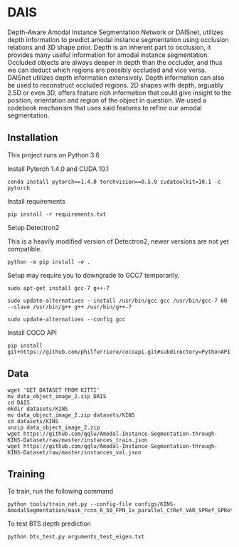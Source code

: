 # DAIS
Depth-Aware Amodal Instance Segmentation Network or DAISnet, utilizes depth information to predict amodal instance segmentation using occlusion relations and 3D shape prior. Depth is an inherent part to occlusion, it provides many useful information for amodal instance segmentation. Occluded objects are always deeper in depth than the occluder, and thus we can deduct which regions are possibly occluded and vice versa. DAISnet utilizes depth information extensively. Depth information can also be used to reconstruct occluded regions. 2D shapes with depth, arguably 2.5D or even 3D, offers feature rich information that could give insight to the position, orientation and region of the object in question. We used a codebook mechanism that uses said features to refine our amodal segmentation. 

## Installation

This project runs on Python 3.6

Install Pytorch 1.4.0 and CUDA 10.1
```
conda install pytorch==1.4.0 torchvision==0.5.0 cudatoolkit=10.1 -c pytorch
```

Install requirements
```
pip install -r requirements.txt
```

Setup Detectron2

This is a heavily modified version of Detectron2, newer versions are not yet compatible.
```
python -m pip install -e .
```
Setup may require you to downgrade to GCC7 temporarily.
```
sudo apt-get install gcc-7 g++-7

sudo update-alternatives --install /usr/bin/gcc gcc /usr/bin/gcc-7 60 --slave /usr/bin/g++ g++ /usr/bin/g++-7

sudo update-alternatives --config gcc
```

Install COCO API
```
pip install git+https://github.com/philferriere/cocoapi.git#subdirectory=PythonAPI
```

## Data
```
wget 'GET DATASET FROM KITTI'
mv data_object_image_2.zip DAIS
cd DAIS
mkdir datasets/KINS
mv data_object_image_2.zip datasets/KINS
cd datasets/KINS
unzip data_object_image_2.zip
wget https://github.com/qqlu/Amodal-Instance-Segmentation-through-KINS-Dataset/raw/master/instances_train.json
wget https://github.com/qqlu/Amodal-Instance-Segmentation-through-KINS-Dataset/raw/master/instances_val.json
```


## Training

To train, run the following command
```
python tools/train_net.py --config-file configs/KINS-AmodalSegmentation/mask_rcnn_R_50_FPN_1x_parallel_CtRef_VAR_SPRef_SPRet_FM.yaml
```

To test BTS depth prediction
```
python bts_test.py arguments_test_eigen.txt
```

